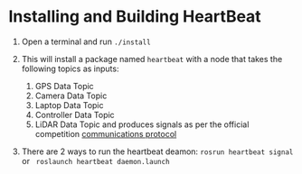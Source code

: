 # Installing and Building HeartBeat
1) Open a terminal and run ```./install```

2) This will install a package named ```heartbeat``` with a node that takes the following topics as inputs:
	1. GPS Data Topic
	2. Camera Data Topic
	3. Laptop  Data Topic
	4. Controller  Data Topic
	5. LiDAR  Data Topic
and produces signals as per the official competition [communications protocol](https://www.robotx.org/images/RobotX-2018-Communications-Protocol_v0.5.pdf)

3) There are 2 ways to run the heartbeat deamon:
```rosrun heartbeat signal``` or ``` roslaunch heartbeat daemon.launch```
